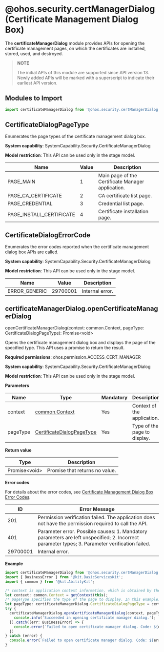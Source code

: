 # @ohos.security.certManagerDialog (Certificate Management Dialog Box)

The **certificateManagerDialog** module provides APIs for opening the certificate management pages, on which the certificates are installed, stored, used, and destroyed.

> **NOTE**
>
> The initial APIs of this module are supported since API version 13. Newly added APIs will be marked with a superscript to indicate their earliest API version.

## Modules to Import

```ts
import certificateManagerDialog from '@ohos.security.certManagerDialog';
```

## CertificateDialogPageType

Enumerates the page types of the certificate management dialog box.

**System capability**: SystemCapability.Security.CertificateManagerDialog

**Model restriction**: This API can be used only in the stage model.

| Name      | Value |  Description     |
| ---------- | ------ | --------- |
| PAGE_MAIN | 1      | Main page of the Certificate Manager application. |
| PAGE_CA_CERTIFICATE | 2      | CA certificate list page. |
| PAGE_CREDENTIAL | 3      | Credential list page. |
| PAGE_INSTALL_CERTIFICATE | 4      | Certificate installation page. |

## CertificateDialogErrorCode

Enumerates the error codes reported when the certificate management dialog box APIs are called.

**System capability**: SystemCapability.Security.CertificateManagerDialog

**Model restriction**: This API can be used only in the stage model.

| Name      | Value |  Description     |
| ---------- | ------ | --------- |
| ERROR_GENERIC  | 29700001      | Internal error. |

## certificateManagerDialog.openCertificateManagerDialog

openCertificateManagerDialog(context: common.Context, pageType: CertificateDialogPageType): Promise\<void>

Opens the certificate management dialog box and displays the page of the specified type. This API uses a promise to return the result.

**Required permissions**: ohos.permission.ACCESS_CERT_MANAGER

**System capability**: SystemCapability.Security.CertificateManagerDialog

**Model restriction**: This API can be used only in the stage model.

**Parameters**

| Name  | Type                                             | Mandatory | Description                      |
| -------- | ------------------------------------------------- | ---- | -------------------------- |
| context | [common.Context](../apis-ability-kit/js-apis-app-ability-common.md)                   | Yes  | Context of the application. |
| pageType | [CertificateDialogPageType](#certificatedialogpagetype)                   | Yes  | Type of the page to display. |

**Return value**

| Type                                       | Description                |
| ------------------------------------------- | -------------------- |
| Promise\<void> | Promise that returns no value. |

**Error codes**

For details about the error codes, see [Certificate Management Dialog Box Error Codes](errorcode-certManagerDialog.md).

| ID | Error Message                                                    |
| -------- | ------------------------------------------------------------ |
| 201      | Permission verification failed. The application does not have the permission required to call the API.     |
| 401      | Parameter error. Possible causes: 1. Mandatory parameters are left unspecified; 2. Incorrect parameter types; 3. Parameter verification failed. |
| 29700001 | Internal error.     |

**Example**
```ts
import certificateManagerDialog from '@ohos.security.certManagerDialog';
import { BusinessError } from '@kit.BasicServicesKit';
import { common } from '@kit.AbilityKit';

/* context is application context information, which is obtained by the caller. The context here is only an example. */
let context: common.Context = getContext(this);
/* pageType specifies the type of the page to display. In this example, pageType is PAGE_MAIN, which indicates the main page of the Certificate Management application. */
let pageType: certificateManagerDialog.CertificateDialogPageType = certificateManagerDialog.CertificateDialogPageType.PAGE_MAIN;
try {
  certificateManagerDialog.openCertificateManagerDialog(context, pageType).then(() => {
    console.info('Succeeded in opening certificate manager dialog.');
  }).catch((err: BusinessError) => {
    console.error(`Failed to open certificate manager dialog. Code: ${err.code}, message: ${err.message}`);
  })
} catch (error) {
  console.error(`Failed to open certificate manager dialog. Code: ${error.code}, message: ${error.message}`);
}
```
